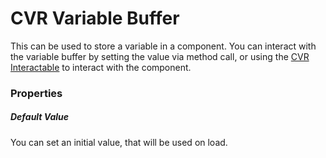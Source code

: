 # CVR Variable Buffer <div class="whitelisted" data-list="W"></div>
This can be used to store a variable in a component.
You can interact with the variable buffer by setting the value via method call,
or using the [CVR Interactable](cvr-interactable.md) to interact with the component.

### Properties

##### Default Value
You can set an initial value, that will be used on load.